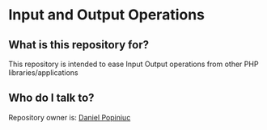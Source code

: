 Input and Output Operations
===========================

## What is this repository for? ##

This repository is intended to ease Input Output operations from other PHP libraries/applications

## Who do I talk to? ##

Repository owner is: [Daniel Popiniuc](mailto:danielpopiniuc@gmail.com)

